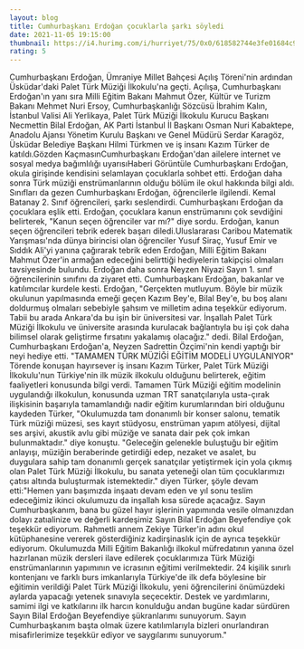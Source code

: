 ```yaml
--- 
layout: blog
title: Cumhurbaşkanı Erdoğan çocuklarla şarkı söyledi
date: 2021-11-05 19:15:00
thumbnail: https://i4.hurimg.com/i/hurriyet/75/0x0/618582744e3fe01684c93f26.jpg
rating: 5
---
```

Cumhurbaşkanı Erdoğan, Ümraniye Millet Bahçesi Açılış Töreni'nin ardından Üsküdar'daki Palet Türk Müziği İlkokulu'na geçti. Açılışa, Cumhurbaşkanı Erdoğan'ın yanı sıra Milli Eğitim Bakanı Mahmut Özer, Kültür ve Turizm Bakanı Mehmet Nuri Ersoy, Cumhurbaşkanlığı Sözcüsü İbrahim Kalın, İstanbul Valisi Ali Yerlikaya, Palet Türk Müziği İlkokulu Kurucu Başkanı Necmettin Bilal Erdoğan, AK Parti İstanbul İl Başkanı Osman Nuri Kabaktepe, Anadolu Ajansı Yönetim Kurulu Başkanı ve Genel Müdürü Serdar Karagöz, Üsküdar Belediye Başkanı Hilmi Türkmen ve iş insanı Kazım Türker de katıldı.Gözden KaçmasınCumhurbaşkanı Erdoğan'dan ailelere internet ve sosyal medya bağımlılığı uyarısıHaberi Görüntüle  Cumhurbaşkanı Erdoğan, okula girişinde kendisini selamlayan çocuklarla sohbet etti. Erdoğan daha sonra Türk müziği enstrümanlarının olduğu bölüm ile okul hakkında bilgi aldı. Sınıfları da gezen Cumhurbaşkanı Erdoğan, öğrencilerle ilgilendi. Kemal Batanay 2. Sınıf öğrencileri, şarkı seslendirdi. Cumhurbaşkanı Erdoğan da çocuklara eşlik etti. Erdoğan, çocuklara kanun enstrümanını çok sevdiğini belirterek, "Kanun seçen öğrenciler var mı?" diye sordu. Erdoğan, kanun seçen öğrencileri tebrik ederek başarı diledi.Uluslararası Caribou Matematik Yarışması'nda dünya birincisi olan öğrenciler Yusuf Siraç, Yusuf Emir ve Sıddık Ali'yi yanına çağırarak tebrik eden Erdoğan, Milli Eğitim Bakanı Mahmut Özer'in armağan edeceğini belirttiği hediyelerin takipçisi olmaları tavsiyesinde bulundu. Erdoğan daha sonra Neyzen Niyazi Sayın 1. sınıf öğrencilerinin sınıfını da ziyaret etti. Cumhurbaşkanı Erdoğan, bakanlar ve katılımcılar kurdele kesti.  Erdoğan, "Gerçekten mutluyum. Böyle bir müzik okulunun yapılmasında emeği geçen Kazım Bey'e, Bilal Bey'e, bu boş alanı doldurmuş olmaları sebebiyle şahsım ve milletim adına teşekkür ediyorum. Tabii bu arada Ankara'da bu işin bir üniversitesi var. İnşallah Palet Türk Müziği İlkokulu ve üniversite arasında kurulacak bağlantıyla bu işi çok daha bilimsel olarak geliştirme fırsatını yakalamış olacağız." dedi.  Bilal Erdoğan, Cumhurbaşkanı Erdoğan'a, Neyzen Sadrettin Özçimi'nin kendi yaptığı bir neyi hediye etti. "TAMAMEN TÜRK MÜZİĞİ EĞİTİM MODELİ UYGULANIYOR"  Törende konuşan hayırsever iş insanı Kazım Türker, Palet Türk Müziği İlkokulu'nun Türkiye'nin ilk müzik ilkokulu olduğunu belirterek, eğitim faaliyetleri konusunda bilgi verdi. Tamamen Türk Müziği eğitim modelinin uygulandığı ilkokulun, konusunda uzman TRT sanatçılarıyla usta-çırak ilişkisinin başarıyla tamamlandığı nadir eğitim kurumlarından biri olduğunu kaydeden Türker, "Okulumuzda tam donanımlı bir konser salonu, tematik Türk müziği müzesi, ses kayıt stüdyosu, enstrüman yapım atölyesi, dijital ses arşivi, akustik avlu gibi müziğe ve sanata dair pek çok imkan bulunmaktadır." diye konuştu.  "Geleceğin gelenekle buluştuğu bir eğitim anlayışı, müziğin beraberinde getirdiği edep, nezaket ve asalet, bu duygulara sahip tam donanımlı gerçek sanatçılar yetiştirmek için yola çıkmış olan Palet Türk Müziği İlkokulu, bu sanata yeteneği olan tüm çocuklarımızı çatısı altında buluşturmak istemektedir." diyen Türker, şöyle devam etti:"Hemen yanı başımızda inşaatı devam eden ve yıl sonu teslim edeceğimiz ikinci okulumuzu da inşallah kısa sürede açacağız. Sayın Cumhurbaşkanım, bana bu güzel hayır işlerinin yapımında vesile olmanızdan dolayı zatıalinize ve değerli kardeşimiz Sayın Bilal Erdoğan Beyefendiye çok teşekkür ediyorum. Rahmetli annem Zekiye Türker'in adını okul kütüphanesine vererek gösterdiğiniz kadirşinaslık için de ayrıca teşekkür ediyorum. Okulumuzda Milli Eğitim Bakanlığı ilkokul müfredatının yanına özel hazırlanan müzik dersleri ilave edilerek çocuklarımıza Türk Müziği enstrümanlarının yapımının ve icrasının eğitimi verilmektedir. 24 kişilik sınırlı kontenjanı ve farklı burs imkanlarıyla Türkiye'de ilk defa böylesine bir eğitimin verildiği Palet Türk Müziği İlkokulu, yeni öğrencilerini önümüzdeki aylarda yapacağı yetenek sınavıyla seçecektir. Destek ve yardımlarını, samimi ilgi ve katkılarını ilk harcın konulduğu andan bugüne kadar sürdüren Sayın Bilal Erdoğan Beyefendiye şükranlarımı sunuyorum. Sayın Cumhurbaşkanım başta olmak üzere katılımlarıyla bizleri onurlandıran misafirlerimize teşekkür ediyor ve saygılarımı sunuyorum."